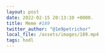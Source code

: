```yaml
---
layout: post
date: 2022-02-15 20:13:10 +0000.
title: Meme #189
twitter_author: "@1e9petrichor"
local_file: /assets/images/189.mp4
tags: hodl
---
```

